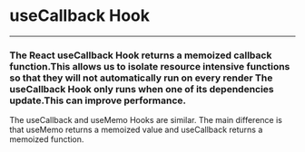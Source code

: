 # useCallback Hook
---
### The React useCallback Hook returns a memoized callback function.This allows us to isolate resource intensive functions so that they will not automatically run on every render The useCallback Hook only runs when one of its dependencies update.This can improve performance.
The useCallback and useMemo Hooks are similar. The main difference is that useMemo returns a memoized value and useCallback returns a memoized function.